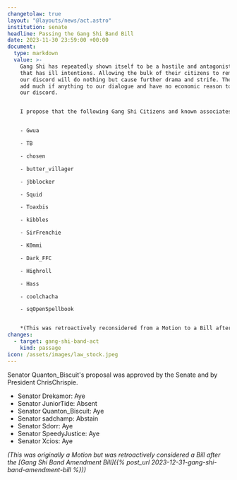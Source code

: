 ```yaml
---
changetolaw: true
layout: "@layouts/news/act.astro"
institution: senate
headline: Passing the Gang Shi Band Bill
date: 2023-11-30 23:59:00 +00:00
document:
  type: markdown
  value: >-
    Gang Shi has repeatedly shown itself to be a hostile and antagonistic group
    that has ill intentions. Allowing the bulk of their citizens to remain in
    our discord will do nothing but cause further drama and strife. They do not
    add much if anything to our dialogue and have no economic reason to be in
    our discord.


    I propose that the following Gang Shi Citizens and known associates be banned from Icenia Discord effective immediately. This ban will last two months, once the ban length has expired, the Senate will have the opportunity to renew or annul the ban.


    - Gwua

    - TB

    - chosen

    - butter_villager

    - jbblocker

    - Squid

    - Toaxbis

    - kibbles

    - SirFrenchie

    - K0mmi

    - Dark_FFC

    - Highroll

    - Hass

    - coolchacha

    - sqOpenSpellbook


    *(This was retroactively reconsidered from a Motion to a Bill after )*
changes:
  - target: gang-shi-band-act
    kind: passage
icon: /assets/images/law_stock.jpeg
---
```

Senator Quanton\_Biscuit's proposal was approved by the Senate and by President ChrisChrispie.<!--more-->

- Senator Drekamor: Aye
- Senator JuniorTide: Absent
- Senator Quanton\_Biscuit: Aye
- Senator sadchamp: Abstain
- Senator Sdorr: Aye
- Senator SpeedyJustice: Aye
- Senator Xcios: Aye

*(This was originally a Motion but was retroactively considered a Bill after the [Gang Shi Band Amendment Bill]({% post_url 2023-12-31-gang-shi-band-amendment-bill %}))*

